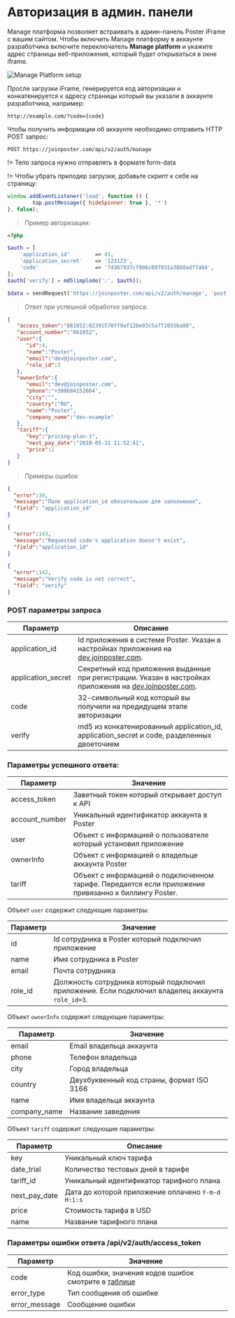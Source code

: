 # Авторизация в админ. панели


Manage платформа позволяет встраивать в админ-панель Poster iFrame с вашим сайтом. 
Чтобы включить Manage платформу в аккаунте разработчика включите переключатель **Manage platform** и укажите адрес страницы веб-приложения, который будет открываться в окне iframe.

<img src="/img/site/docs/manage-platform.jpg" alt="Manage Platform setup">


Просле загрузки iFrame, генерируется код авторизации и конкатенируется к адресу страницы 
который вы указали в аккаунте разработчика, например:

`http://example.com/?code={code}`

Чтобы получить информации об аккаунте необходимо отправить HTTP POST запрос:

`POST https://joinposter.com/api/v2/auth/manage`

!> Тело запроса нужно отправлять в формате form-data

!> Чтобы убрать прилодер загрузки, добавьте скрипт к себе на страницу:

```javascript
window.addEventListener('load', function () {
        top.postMessage({ hideSpinner: true }, '*')
}, false);
```


> Пример авторизации:
 
```php
<?php

$auth = [
    'application_id'     	=> 41, 
    'application_secret' 	=> '123123', 
    'code'          		=> '74367937cf906c097931a3888adf7a84',
];
$auth['verify'] = md5(implode(':', $auth));

$data = sendRequest('https://joinposter.com/api/v2/auth/manage', 'post', $auth);

```

> Ответ при успешной обработке запроса: 

```json
{
   "access_token":"861052:02391570ff9af128e93c5a771055ba88",
   "account_number":"861052",
   "user":{
      "id":4,
      "name":"Poster",
      "email":"dev@joinposter.com",
      "role_id":3
   },
   "ownerInfo":{
      "email":"dev@joinposter.com",
      "phone":"+380684152664",
      "city":"",
      "country":"RU",
      "name":"Poster",
      "company_name":"dev-example"
   },
   "tariff":{
      "key":"pricing-plan-1",
      "next_pay_date":"2018-05-31 11:52:41",
      "price":2
   }
}
```

> Примеры ошибок 

```json
{
  "error":34,
  "message":"Поле application_id обязательное для заполнения", 
  "field": "application_id"
}
```

```json
{
  "error":143,
  "message":"Requested code's application doesn't exist", 
  "field":"application_id"
}
```

```json
{
  "error":142,
  "message":"Verify code is not correct", 
  "field": "verify"
}
```



### POST параметры запроса

Параметр | Описание
-------- | --------
application_id | Id приложения в системе Poster. Указан в настройках приложения на [dev.joinposter.com](/login).
application_secret | Секретный код приложения выданные при регистрации. Указан в настройках приложения на [dev.joinposter.com](/login).
code | 32-символьный код который вы получили на предидущем этапе авторизации 
verify | md5 из конкатенированный application_id, application_secret и code, разделенных двоеточием

### Параметры успешного ответа:

Параметр | Значение
-------- | -------- 
access_token | Заветный токен который открывает доступ к API
account_number | Уникальный идентификатор аккаунта в Poster
user | Объект с информацией о пользователе который установил приложение
ownerInfo | Объект с информацией о владельце аккаунта Poster
tariff | Объект с информацией о подключенном тарифе. Передается если приложение привязанно к биллингу Poster.

Объект `user` содержит следующие параметры: 

Параметр | Значение
-------- | -------- 
id | Id сотрудника в Poster который подключил приложение
name | Имя сотрудника в Poster
email | Почта сотрудника
role_id | Должность сотрудника который подключил приложение. Если подключил владелец аккаунта `role_id=3`.

Объект `ownerInfo` содержит следующие параметры: 

Параметр | Значение
-------- | -------- 
email | Email владельца аккаунта 
phone | Телефон владельца
city | Город владельца
country | Двухбуквенный код страны, формат ISO 3166
name | Имя владельца аккаунта
company_name | Название заведения

Объект `tariff` содержит следующие параметры: 

Параметр | Описание
-------- | -------- 
key | Уникальный ключ тарифа
date_trial | Количество тестовых дней в тарифе
tariff_id | Уникальный идентификатор тарифного плана
next_pay_date | Дата до которой приложение оплачено `Y-m-d H:i:s`
price | Стоимость тарифа в USD
name | Название тарифного плана


### Параметры ошибки ответа /api/v2/auth/access_token

Параметр | Значение
-------- | -------- 
code | Код ошибки, значения кодов ошибок смотрите в [таблице](/docs/v3/web/errors) 
error_type | Тип сообщения об ошибке
error_message | Сообщение ошибки
